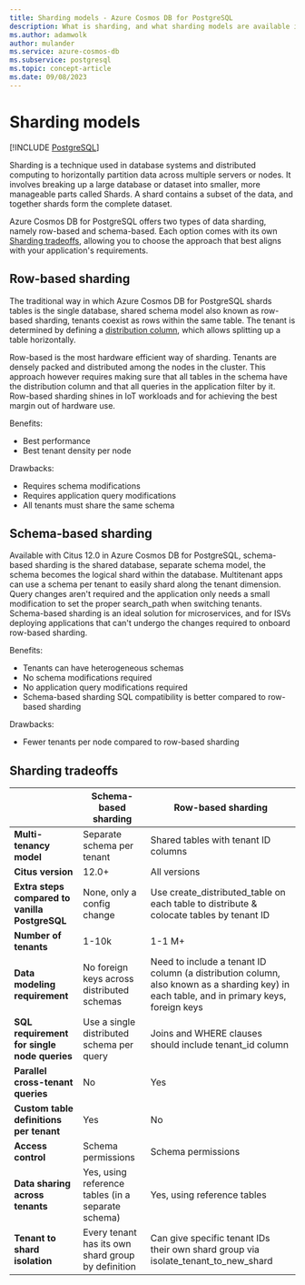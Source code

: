 ```yaml
---
title: Sharding models - Azure Cosmos DB for PostgreSQL
description: What is sharding, and what sharding models are available in Azure Cosmos DB for PostgreSQL
ms.author: adamwolk
author: mulander
ms.service: azure-cosmos-db
ms.subservice: postgresql
ms.topic: concept-article
ms.date: 09/08/2023
---
```


# Sharding models

[!INCLUDE [PostgreSQL](../includes/appliesto-postgresql.md)]

Sharding is a technique used in database systems and distributed computing to horizontally partition data across multiple servers or nodes. It involves breaking up a large database or dataset into smaller, more manageable parts called Shards. A shard contains a subset of the data, and together shards form the complete dataset.

Azure Cosmos DB for PostgreSQL offers two types of data sharding, namely row-based and schema-based. Each option comes with its own [Sharding tradeoffs](#sharding-tradeoffs), allowing you to choose the approach that best aligns with your application's requirements.

## Row-based sharding

The traditional way in which Azure Cosmos DB for PostgreSQL shards tables is the single database, shared schema model also known as row-based sharding, tenants coexist as rows within the same table. The tenant is determined by defining a [distribution column](./concepts-nodes.md#distribution-column), which allows splitting up a table horizontally.

Row-based is the most hardware efficient way of sharding. Tenants are densely packed and distributed among the nodes in the cluster. This approach however requires making sure that all tables in the schema have the distribution column and that all queries in the application filter by it. Row-based sharding shines in IoT workloads and for achieving the best margin out of hardware use.

Benefits:

* Best performance
* Best tenant density per node

Drawbacks:

* Requires schema modifications
* Requires application query modifications
* All tenants must share the same schema

## Schema-based sharding

Available with Citus 12.0 in Azure Cosmos DB for PostgreSQL, schema-based sharding is the shared database, separate schema model, the schema becomes the logical shard within the database. Multitenant apps can use a schema per tenant to easily shard along the tenant dimension. Query changes aren't required and the application only needs a small modification to set the proper search_path when switching tenants. Schema-based sharding is an ideal solution for microservices, and for ISVs deploying applications that can't undergo the changes required to onboard row-based sharding.

Benefits:

* Tenants can have heterogeneous schemas
* No schema modifications required
* No application query modifications required
* Schema-based sharding SQL compatibility is better compared to row-based sharding

Drawbacks:

* Fewer tenants per node compared to row-based sharding

## Sharding tradeoffs

| | Schema-based sharding | Row-based sharding |
| --- | --- | --- |
| **Multi-tenancy model** | Separate schema per tenant | Shared tables with tenant ID columns |
| **Citus version** | 12.0+ | All versions |
| **Extra steps compared to vanilla PostgreSQL** | None, only a config change | Use create_distributed_table on each table to distribute & colocate tables by tenant ID |
| **Number of tenants** | 1-10k | 1-1 M+ |
| **Data modeling requirement** | No foreign keys across distributed schemas | Need to include a tenant ID column (a distribution column, also known as a sharding key) in each table, and in primary keys, foreign keys |
| **SQL requirement for single node queries** | Use a single distributed schema per query | Joins and WHERE clauses should include tenant_id column |
| **Parallel cross-tenant queries** | No | Yes |
| **Custom table definitions per tenant** | Yes | No |
| **Access control** | Schema permissions | Schema permissions |
| **Data sharing across tenants** | Yes, using reference tables (in a separate schema) | Yes, using reference tables |
| **Tenant to shard isolation** | Every tenant has its own shard group by definition | Can give specific tenant IDs their own shard group via isolate_tenant_to_new_shard |
